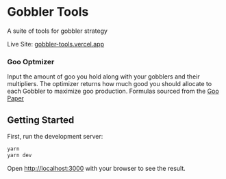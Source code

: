 # Gobbler Tools
A suite of tools for gobbler strategy

Live Site: [gobbler-tools.vercel.app](https://gobbler-tools.vercel.app)


### Goo Optmizer
Input the amount of goo you hold along with your gobblers and their multipliers. The optimizer returns how much good you should allocate to each Gobbler to maximize goo production. Formulas sourced from the [Goo Paper](https://www.paradigm.xyz/2022/09/goo#optimizing-goo-production-across-gobblers)

## Getting Started

First, run the development server:

```bash
yarn
yarn dev
```

Open [http://localhost:3000](http://localhost:3000) with your browser to see the result.
